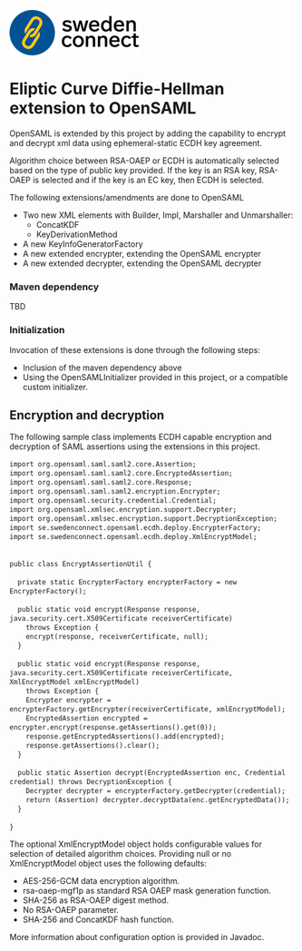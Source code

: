 ![Logo](img/sc-logo.png)

# Eliptic Curve Diffie-Hellman extension to OpenSAML

OpenSAML is extended by this project by adding the capability to encrypt and decrypt xml data using ephemeral-static ECDH key agreement.

Algorithm choice between RSA-OAEP or ECDH is automatically selected based on the type of public key provided. If the key is an RSA key, RSA-OAEP is selected and if the key is an EC key, then ECDH is selected.

The following extensions/amendments are done to OpenSAML

- Two new XML elements with Builder, Impl, Marshaller and Unmarshaller:
  - ConcatKDF
  - KeyDerivationMethod
- A new KeyInfoGeneratorFactory
- A new extended encrypter, extending the OpenSAML encrypter
- A new extended decrypter, extending the OpenSAML decrypter

### Maven dependency

TBD

### Initialization
Invocation of these extensions is done through the following steps:

- Inclusion of the maven dependency above
- Using the OpenSAMLInitializer provided in this project, or a compatible custom initializer.


## Encryption and decryption

The following sample class implements ECDH capable encryption and decryption of SAML assertions using the extensions in this project.

```
import org.opensaml.saml.saml2.core.Assertion;
import org.opensaml.saml.saml2.core.EncryptedAssertion;
import org.opensaml.saml.saml2.core.Response;
import org.opensaml.saml.saml2.encryption.Encrypter;
import org.opensaml.security.credential.Credential;
import org.opensaml.xmlsec.encryption.support.Decrypter;
import org.opensaml.xmlsec.encryption.support.DecryptionException;
import se.swedenconnect.opensaml.ecdh.deploy.EncrypterFactory;
import se.swedenconnect.opensaml.ecdh.deploy.XmlEncryptModel;


public class EncryptAssertionUtil {

  private static EncrypterFactory encrypterFactory = new EncrypterFactory();

  public static void encrypt(Response response, java.security.cert.X509Certificate receiverCertificate)
    throws Exception {
    encrypt(response, receiverCertificate, null);
  }

  public static void encrypt(Response response, java.security.cert.X509Certificate receiverCertificate, XmlEncryptModel xmlEncryptModel)
    throws Exception {
    Encrypter encrypter = encrypterFactory.getEncrypter(receiverCertificate, xmlEncryptModel);
    EncryptedAssertion encrypted = encrypter.encrypt(response.getAssertions().get(0));
    response.getEncryptedAssertions().add(encrypted);
    response.getAssertions().clear();
  }

  public static Assertion decrypt(EncryptedAssertion enc, Credential credential) throws DecryptionException {
    Decrypter decrypter = encrypterFactory.getDecrypter(credential);
    return (Assertion) decrypter.decryptData(enc.getEncryptedData());
  }

}
```

The optional XmlEncryptModel object holds configurable values for selection of detailed algorithm choices. Providing null or no XmlEncryptModel object uses the following defaults:

 - AES-256-GCM data encryption algorithm.
 - rsa-oaep-mgf1p as standard RSA OAEP mask generation function.
 - SHA-256 as RSA-OAEP digest method.
 - No RSA-OAEP parameter.
 - SHA-256 and ConcatKDF hash function.

More information about configuration option is provided in Javadoc.

